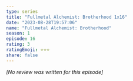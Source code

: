 ```yaml
---
type: series
title: "Fullmetal Alchemist: Brotherhood 1x16"
date: "2023-08-28T19:57:06"
name: "Fullmetal Alchemist: Brotherhood"
season: 1
episode: 16
rating: 3
ratingEmoji: ⭐️⭐️⭐️
share: false
---
```


_[No review was written for this episode]_
